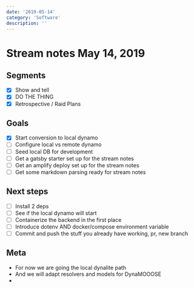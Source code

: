 ```yaml
---
date: '2019-05-14'
category: 'Software'
description: ''
---
```


# Stream notes May 14, 2019

## Segments

- [x] Show and tell
- [x] DO THE THING
- [x] Retrospective / Raid Plans

## Goals

- [x] Start conversion to local dynamo
- [ ] Configure local vs remote dynamo
- [ ] Seed local DB for development
- [ ] Get a gatsby starter set up for the stream notes
- [ ] Get an amplify deploy set up for the stream notes
- [ ] Get some markdown parsing ready for stream notes

## Next steps

- [ ] Install 2 deps
- [ ] See if the local dynamo will start
- [ ] Containerize the backend in the first place
- [ ] Introduce dotenv AND docker/compose environment variable
- [ ] Commit and push the stuff you already have working, pr, new branch

## Meta

- For now we are going the local dynalite path
- And we will adapt resolvers and models for DynaMOOOSE
-
